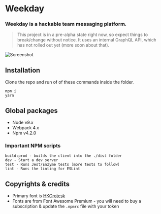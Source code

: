 # Weekday
### Weekday is a hackable team messaging platform.

>  This project is in a pre-alpha state right now, so expect things to break/change without notice. It uses an internal GraphQL API, which has not rolled out yet (more soon about that).

![Screenshot](https://weekday-marketing.s3-us-west-2.amazonaws.com/screenshot.png "Screenshot")

## Installation
Clone the repo and run of of these commands inside the folder.
```
npm i
yarn
```

## Global packages
- Node v9.x
- Webpack 4.x
- Npm v4.2.0

### Important NPM scripts
```
build:prod - builds the client into the ./dist folder
dev - Start a dev server
test - Runs Jest/Enzyme tests (more tests to follow)
lint - Runs the linting for ESLint
```

## Copyrights & credits
- Primary font is [HKGrotesk](https://hanken.co/hk-grotesk/)
- Fonts are from Font Awesome Premium - you will need to buy a subscription & update the `.npmrc` file with your token
